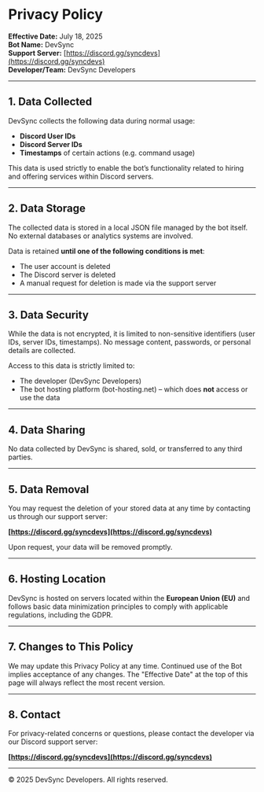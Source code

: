 # Privacy Policy

**Effective Date:** July 18, 2025  
**Bot Name:** DevSync  
**Support Server:** [https://discord.gg/syncdevs](https://discord.gg/syncdevs)  
**Developer/Team:** DevSync Developers

---

## 1. Data Collected

DevSync collects the following data during normal usage:

- **Discord User IDs**
- **Discord Server IDs**
- **Timestamps** of certain actions (e.g. command usage)

This data is used strictly to enable the bot’s functionality related to hiring and offering services within Discord servers.

---

## 2. Data Storage

The collected data is stored in a local JSON file managed by the bot itself. No external databases or analytics systems are involved.

Data is retained **until one of the following conditions is met**:
- The user account is deleted
- The Discord server is deleted
- A manual request for deletion is made via the support server

---

## 3. Data Security

While the data is not encrypted, it is limited to non-sensitive identifiers (user IDs, server IDs, timestamps). No message content, passwords, or personal details are collected.

Access to this data is strictly limited to:
- The developer (DevSync Developers)
- The bot hosting platform (bot-hosting.net) – which does **not** access or use the data

---

## 4. Data Sharing

No data collected by DevSync is shared, sold, or transferred to any third parties.

---

## 5. Data Removal

You may request the deletion of your stored data at any time by contacting us through our support server:

**[https://discord.gg/syncdevs](https://discord.gg/syncdevs)**

Upon request, your data will be removed promptly.

---

## 6. Hosting Location

DevSync is hosted on servers located within the **European Union (EU)** and follows basic data minimization principles to comply with applicable regulations, including the GDPR.

---

## 7. Changes to This Policy

We may update this Privacy Policy at any time. Continued use of the Bot implies acceptance of any changes. The "Effective Date" at the top of this page will always reflect the most recent version.

---

## 8. Contact

For privacy-related concerns or questions, please contact the developer via our Discord support server:

**[https://discord.gg/syncdevs](https://discord.gg/syncdevs)**

---

© 2025 DevSync Developers. All rights reserved.
